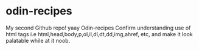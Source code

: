 # odin-recipes
My second Github repo! yaay
Odin-recipes
Confirm understanding use of html tags 
      i.e html,head,body,p,ol,il,dl,dt,dd,img,ahref, etc,
      and make it look palatable while at it noob.